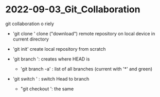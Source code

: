 # 2022-09-03_Git_Collaboration
git collaboration o riely

- 'git clone <ssh-key>' clone ("download") remote repository on local device in current directory
- 'git init' create local repository from scratch


- 'git branch <Name>': creates <Name> where HEAD is
	- 'git branch -a' : list of all branches (current with '*' and green)
- 'git switch <Name>' : switch Head to branch <Name>
	- "git checkout <Name>': the same

